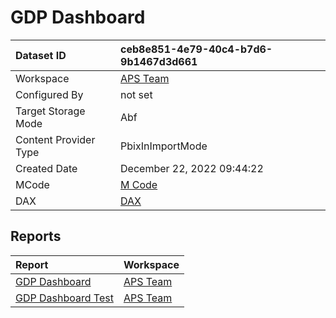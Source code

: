 



# GDP Dashboard

|Dataset ID|ceb8e851-4e79-40c4-b7d6-9b1467d3d661|
| :--- | :--- |
|Workspace|[APS Team](../Workspaces/APS-Team.md)|
|Configured By|not set|
|Target Storage Mode|Abf|
|Content Provider Type|PbixInImportMode|
|Created Date|December 22, 2022 09:44:22|
|MCode|[M Code](./GDP-Dashboard/mcode.md)|
|DAX|[DAX](./GDP-Dashboard/dax.md)|

## Reports

|Report|Workspace|
| :--- | :--- |
|[GDP Dashboard](../Reports/GDP-Dashboard.md)|[APS Team](../Workspaces/APS-Team.md)|
|[GDP Dashboard Test](../Reports/GDP-Dashboard-Test.md)|[APS Team](../Workspaces/APS-Team.md)|
